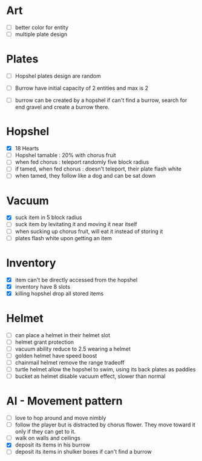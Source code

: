 # Art
-[ ] better color for entity
-[ ] multiple plate design

# Plates
-[ ] Hopshel plates design are random

-[ ] Burrow have initial capacity of 2 entities and max is 2
-[ ] burrow can be created by a hopshel if can't find a burrow, search for end gravel and create a burrow there.

# Hopshel
-[x] 18 Hearts
-[ ] Hopshel tamable : 20% with chorus fruit
-[ ] when fed chorus : teleport randomly five block radius
-[ ] if tamed, when fed chorus : doesn't teleport, their plate flash white
-[ ] when tamed, they follow like a dog and can be sat down

# Vacuum
-[x] suck item in 5 block radius
-[ ] suck item by levitating it and moving it near itself
-[ ] when sucking up chorus fruit, will eat it instead of storing it
-[ ] plates flash white upon getting an item

# Inventory
-[x] item can't be directly accessed from the hopshel
-[x] inventory have 8 slots
-[x] killing hopshel drop all stored items

# Helmet
-[ ] can place a helmet in their helmet slot
-[ ] helmet grant protection
-[ ] vacuum ability reduce to 2.5 wearing a helmet
-[ ] golden helmet have speed boost
-[ ] chainmail helmet remove the range tradeoff
-[ ] turtle helmet allow the hopshel to swim, using its back plates as paddles
-[ ] bucket as helmet disable vacuum effect, slower than normal

# AI - Movement pattern
-[ ] love to hop around and move nimbly
-[ ] follow the player but is distracted by chorus flower. They move toward it only if they can get to it.
-[ ] walk on walls and ceilings
-[x] deposit its items in his burrow
-[ ] deposit its items in shulker boxes if can't find a burrow
